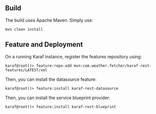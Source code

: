 
[//]: # (* **karaf-rest-example-api** is a common bundle containing the `Booking` POJO and the `BookingService` interface.   )

[//]: # ()
[//]: # (* **karaf-rest-example-blueprint** is a blueprint bundle providing the `BookingServiceRest` implementation of the `BookingService` interface.)

[//]: # ()
[//]: # (* **karaf-rest-example-features** provides a Karaf features repository used for the deployment.)

## Build

The build uses Apache Maven. Simply use:

```
mvn clean install
```

## Feature and Deployment

On a running Karaf instance, register the features repository using:

```
karaf@root()> feature:repo-add mvn:com.weather.fetcher/karaf-rest-features/LATEST/xml
```

Then, you can install the datasource feature:

```
karaf@root()> feature:install karaf-rest-datasource
```

Then, you can install the service blueprint provider:

```
karaf@root()> feature:install karaf-rest-blueprint
```